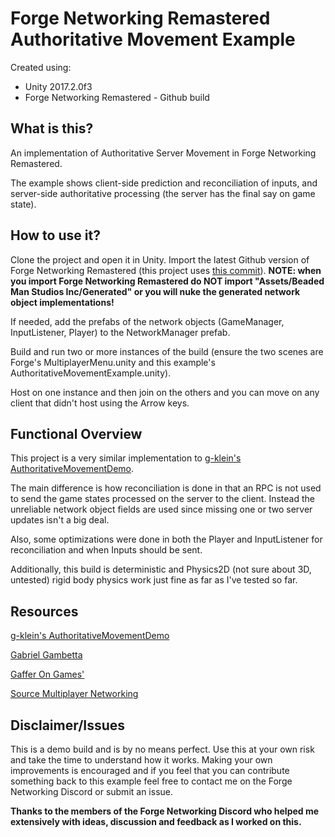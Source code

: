 # Forge Networking Remastered Authoritative Movement Example

Created using:

- Unity 2017.2.0f3
- Forge Networking Remastered - Github build

## What is this?

An implementation of Authoritative Server Movement in Forge Networking Remastered.

The example shows client-side prediction and reconciliation of inputs, and server-side authoritative processing (the server has the final say on game state).

## How to use it?

Clone the project and open it in Unity. Import the latest Github version of Forge Networking Remastered (this project uses [this commit](https://github.com/BeardedManStudios/ForgeNetworkingRemastered/commit/9fe861ec6f29751d74a15add1679c6a343e22e89)). **NOTE: when you import Forge Networking Remastered do NOT import "Assets/Beaded Man Studios Inc/Generated" or you will nuke the generated network object implementations!**

If needed, add the prefabs of the network objects (GameManager, InputListener, Player) to the NetworkManager prefab.

Build and run two or more instances of the build (ensure the two scenes are Forge's MultiplayerMenu.unity and this example's AuthoritativeMovementExample.unity).

Host on one instance and then join on the others and you can move on any client that didn't host using the Arrow keys.

## Functional Overview

This project is a very similar implementation to [g-klein's AuthoritativeMovementDemo](https://github.com/g-klein/ForgeAuthoritativeMovementDemo).

The main difference is how reconciliation is done in that an RPC is not used to send the game states processed on the server to the client. Instead the unreliable network object fields are used since missing one or two server updates isn't a big deal.

Also, some optimizations were done in both the Player and InputListener for reconciliation and when Inputs should be sent.

Additionally, this build is deterministic and Physics2D (not sure about 3D, untested) rigid body physics work just fine as far as I've tested so far.

## Resources

[g-klein's AuthoritativeMovementDemo](https://github.com/g-klein/ForgeAuthoritativeMovementDemo)

[Gabriel Gambetta](http://www.gabrielgambetta.com/client-server-game-architecture.html)

[Gaffer On Games'](https://gafferongames.com/)

[Source Multiplayer Networking](https://developer.valvesoftware.com/wiki/Source_Multiplayer_Networking)

## Disclaimer/Issues

This is a demo build and is by no means perfect. Use this at your own risk and take the time to understand how it works. Making your own improvements is encouraged and if you feel that you can contribute something back to this example feel free to contact me on the Forge Networking Discord or submit an issue.

**Thanks to the members of the Forge Networking Discord who helped me extensively with ideas, discussion and feedback as I worked on this.**

